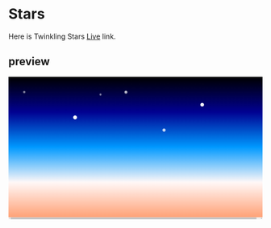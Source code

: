 # Stars
Here is Twinkling Stars [Live](https://twinklestars.netlify.app/) link.

## preview
![preview](./images/image.png)
